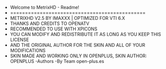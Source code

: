 -  Welcome to MetrixHD - Readme!
-  ==============================================
-  METRIXHD V2.5 BY IMAXXX | OPTIMIZED FOR VTI 6.X 
-  THANKS AND CREDITS TO OPENATV 
-  RECOMMENDED TO USE WITH XPICONS 
-  YOU CAN MODIFY AND REDISTRIBUTE IT AS LONG AS YOU KEEP THIS LICENSE
-  AND THE ORIGINAL AUTHOR FOR THE SKIN AND ALL OF YOUR MODIFICATIONS 
-  SKIN MADE AND WORKING ONLY IN OPENPLUS, SKIN AUTHOR: OPENPLUS
-Authors
-By Team open-plus.es
